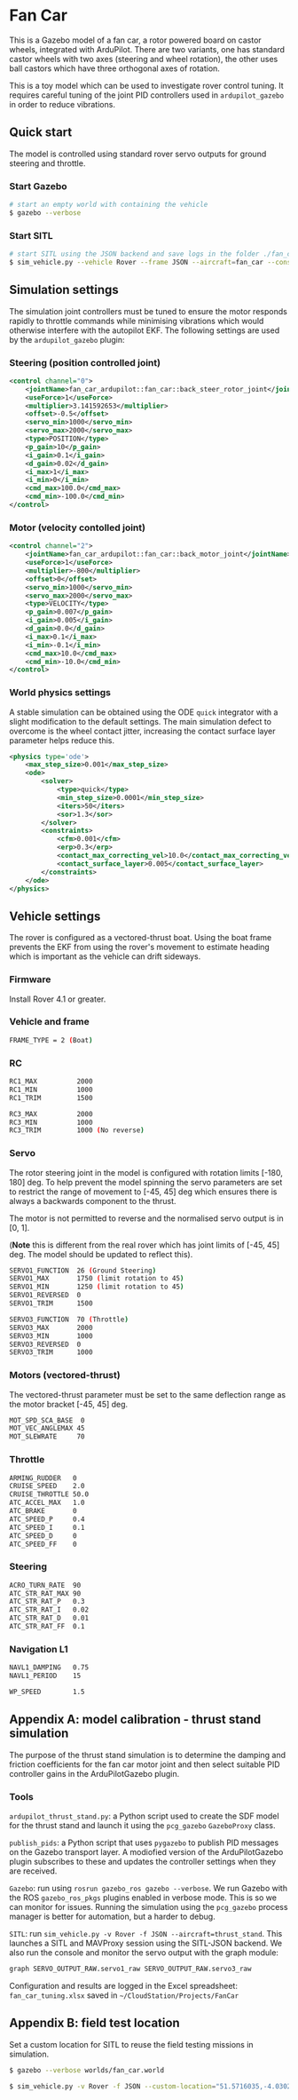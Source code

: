 # Fan Car

This is a Gazebo model of a fan car, a rotor powered board on castor wheels,
integrated with ArduPilot.
There are two variants, one has standard castor wheels with two axes
(steering and wheel rotation), the other uses ball castors which have
three orthogonal axes of rotation.

This is a toy model which can be used to investigate rover control tuning. It requires
careful tuning of the joint PID controllers used in `ardupilot_gazebo` in order to reduce
vibrations.

## Quick start

The model is controlled using standard rover servo outputs for ground steering and throttle. 

### Start Gazebo

```bash
# start an empty world with containing the vehicle
$ gazebo --verbose 
```

### Start SITL

```bash
# start SITL using the JSON backend and save logs in the folder ./fan_car
$ sim_vehicle.py --vehicle Rover --frame JSON --aircraft=fan_car --console --map
```

## Simulation settings

The simulation joint controllers must be tuned to ensure the motor
responds rapidly to throttle commands while minimising vibrations which
would otherwise interfere with the autopilot EKF. The following settings
are used by the `ardupilot_gazebo` plugin:

### Steering (position controlled joint)

```xml
<control channel="0">
    <jointName>fan_car_ardupilot::fan_car::back_steer_rotor_joint</jointName>
    <useForce>1</useForce>
    <multiplier>3.141592653</multiplier>
    <offset>-0.5</offset>
    <servo_min>1000</servo_min>
    <servo_max>2000</servo_max>
    <type>POSITION</type>
    <p_gain>10</p_gain>
    <i_gain>0.1</i_gain>
    <d_gain>0.02</d_gain>
    <i_max>1</i_max>
    <i_min>0</i_min>
    <cmd_max>100.0</cmd_max>
    <cmd_min>-100.0</cmd_min>
</control>
```

### Motor (velocity contolled joint)

```xml
<control channel="2">
    <jointName>fan_car_ardupilot::fan_car::back_motor_joint</jointName>
    <useForce>1</useForce>
    <multiplier>-800</multiplier>
    <offset>0</offset>
    <servo_min>1000</servo_min>
    <servo_max>2000</servo_max>
    <type>VELOCITY</type>
    <p_gain>0.007</p_gain>
    <i_gain>0.005</i_gain>
    <d_gain>0.0</d_gain>
    <i_max>0.1</i_max>
    <i_min>-0.1</i_min>
    <cmd_max>10.0</cmd_max>
    <cmd_min>-10.0</cmd_min>
</control>
```

### World physics settings 

A stable simulation can be obtained using the ODE `quick` integrator
with a slight modification to the default settings. The main
simulation defect to overcome is the wheel contact jitter, increasing
the contact surface layer parameter helps reduce this.  

```xml
<physics type='ode'>
    <max_step_size>0.001</max_step_size>
    <ode>
        <solver>
            <type>quick</type>
            <min_step_size>0.0001</min_step_size>
            <iters>50</iters> 
            <sor>1.3</sor>
        </solver>
        <constraints>
            <cfm>0.001</cfm>
            <erp>0.3</erp>
            <contact_max_correcting_vel>10.0</contact_max_correcting_vel>
            <contact_surface_layer>0.005</contact_surface_layer>
        </constraints>
    </ode>
</physics>
```

## Vehicle settings

The rover is configured as a vectored-thrust boat. Using the boat frame
prevents the EKF from using the rover's movement to estimate heading which
is important as the vehicle can drift sideways.

### Firmware

Install Rover 4.1 or greater.

### Vehicle and frame

```bash
FRAME_TYPE = 2 (Boat)
```

### RC

```bash
RC1_MAX          2000
RC1_MIN          1000
RC1_TRIM         1500

RC3_MAX          2000
RC3_MIN          1000
RC3_TRIM         1000 (No reverse)
```

### Servo

The rotor steering joint in the model is configured with rotation limits
[-180, 180] deg. To help prevent the model spinning the servo parameters
are set to restrict the range of movement to [-45, 45] deg which ensures
there is always a backwards component to the thrust.

The motor is not permitted to reverse and the normalised servo output is in [0, 1]. 

(**Note** this is different from the real rover which has joint limits
of [-45, 45] deg. The model should be updated to reflect this).

```bash
SERVO1_FUNCTION  26 (Ground Steering)
SERVO1_MAX       1750 (limit rotation to 45)
SERVO1_MIN       1250 (limit rotation to 45)
SERVO1_REVERSED  0
SERVO1_TRIM      1500

SERVO3_FUNCTION  70 (Throttle)
SERVO3_MAX       2000
SERVO3_MIN       1000
SERVO3_REVERSED  0
SERVO3_TRIM      1000
```

### Motors (vectored-thrust)

The vectored-thrust parameter must be set to the same deflection
range as the motor bracket [-45, 45] deg.

```bash
MOT_SPD_SCA_BASE  0
MOT_VEC_ANGLEMAX 45
MOT_SLEWRATE     70
```

### Throttle

```bash
ARMING_RUDDER   0
CRUISE_SPEED    2.0
CRUISE_THROTTLE 50.0
ATC_ACCEL_MAX   1.0
ATC_BRAKE       0
ATC_SPEED_P     0.4
ATC_SPEED_I     0.1
ATC_SPEED_D     0
ATC_SPEED_FF    0
```

### Steering

```bash
ACRO_TURN_RATE  90
ATC_STR_RAT_MAX 90
ATC_STR_RAT_P   0.3
ATC_STR_RAT_I   0.02
ATC_STR_RAT_D   0.01
ATC_STR_RAT_FF  0.1
```

### Navigation L1

```bash
NAVL1_DAMPING   0.75
NAVL1_PERIOD    15

WP_SPEED        1.5
```

## Appendix A: model calibration - thrust stand simulation

The purpose of the thrust stand simulation is to determine the damping and friction coefficients for the fan car motor joint and then select suitable PID controller gains in the ArduPilotGazebo plugin.

### Tools

`ardupilot_thrust_stand.py`: a Python script used to create the SDF model for the thrust stand and launch it using the `pcg_gazebo` `GazeboProxy` class.

`publish_pids`: a Python script that uses `pygazebo` to publish PID messages on the Gazebo transport layer. A modiofied version of the ArduPilotGazebo plugin subscribes to these and updates the controller settings when they are received.

`Gazebo`: run using `rosrun gazebo_ros gazebo --verbose`. We run Gazebo with the ROS `gazebo_ros_pkgs` plugins enabled in verbose mode. This is so we can monitor for issues. Running the simulation using the `pcg_gazebo` process manager is better for automation, but a harder to debug.

`SITL`: run `sim_vehicle.py -v Rover -f JSON --aircraft=thrust_stand`. This launches a SITL and MAVProxy session using the SITL-JSON backend. We also run the console and monitor the servo output with the graph module: 

```bash
graph SERVO_OUTPUT_RAW.servo1_raw SERVO_OUTPUT_RAW.servo3_raw
```

Configuration and results are logged in the Excel spreadsheet: `fan_car_tuning.xlsx` saved in `~/CloudStation/Projects/FanCar`


## Appendix B: field test location

Set a custom location for SITL to reuse the field testing missions in simulation. 

```bash
$ gazebo --verbose worlds/fan_car.world
```

```bash
$ sim_vehicle.py -v Rover -f JSON --custom-location="51.5716035,-4.0302578,0,10.0" --aircraft=thrust_stand --mavproxy-args "--out=udp:192.168.1.83:14550"
```
